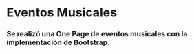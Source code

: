 # Eventos Musicales

### Se realizó una One Page de eventos musicales con la implementación de Bootstrap.
